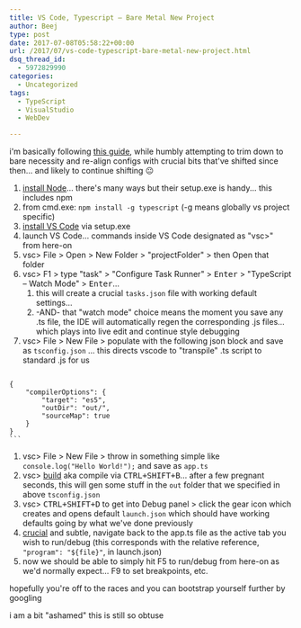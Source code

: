 ```yaml
---
title: VS Code, Typescript – Bare Metal New Project
author: Beej
type: post
date: 2017-07-08T05:58:22+00:00
url: /2017/07/vs-code-typescript-bare-metal-new-project.html
dsq_thread_id:
  - 5972829990
categories:
  - Uncategorized
tags:
  - TypeScript
  - VisualStudio
  - WebDev

---
```

i'm basically following [this guide][1], while humbly attempting to trim down to bare necessity and re-align configs with crucial bits that've shifted since then... and likely to continue shifting 😐
<!--more-->

  1. [install Node][2]... there's many ways but their setup.exe is handy... this includes npm
  2. from cmd.exe: `npm install -g typescript` (-g means globally vs project specific)
  3. [install VS Code][3] via setup.exe
  4. launch VS Code... commands inside VS Code designated as "vsc>" from here-on
  5. vsc> File > Open > New Folder > "projectFolder" > then Open that folder
  6. vsc> F1 > type "task" > "Configure Task Runner" > <kbd>Enter</kbd> > "TypeScript &#8211; Watch Mode" > <kbd>Enter</kbd>... 
      1. this will create a crucial `tasks.json` file with working default settings... 
      2. -AND- that "watch mode" choice means the moment you save any .ts file, the IDE will automatically regen the corresponding .js files... which plays into live edit and continue style debugging
  7. vsc> File > New File > populate with the following json block and save as `tsconfig.json` ... this directs vscode to "transpile" .ts script to standard .js for us
     ```json
    {
        "compilerOptions": {
            "target": "es5", 
            "outDir": "out/",
            "sourceMap": true
        }    
    }
    ```

  1. vsc> File > New File > throw in something simple like `console.log("Hello World!");` and save as `app.ts`
  2. vsc> <u>build</u> aka compile via <kbd>CTRL+SHIFT+B</kbd>... after a few pregnant seconds, this will gen some stuff in the `out` folder that we specified in above `tsconfig.json`
  3. vsc> <kbd>CTRL+SHIFT+D</kbd> to get into Debug panel > click the gear icon which creates and opens default `launch.json` which should have working defaults going by what we've done previously
  4. <u>crucial</u> and subtle, navigate back to the app.ts file as the active tab you wish to run/debug (this corresponds with the relative reference, `"program": "${file}"`, in launch.json)
  5. now we should be able to simply hit F5 to run/debug from here-on as we'd normally expect... F9 to set breakpoints, etc.

hopefully you're off to the races and you can bootstrap yourself further by googling

i am a bit "ashamed" this is still so obtuse

 [1]: http://www.mithunvp.com/typescript-tutorials-setting-visual-studio-code/
 [2]: https://nodejs.org/en/download/
 [3]: https://code.visualstudio.com/download